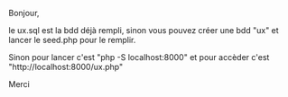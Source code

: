 Bonjour,

le ux.sql est la bdd déjà rempli, sinon vous pouvez créer une bdd "ux" et lancer le seed.php pour le remplir.

Sinon pour lancer c'est "php -S localhost:8000"
et pour accèder c'est "http://localhost:8000/ux.php"

Merci
